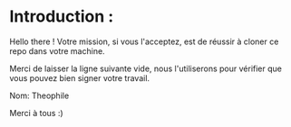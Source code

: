 # Introduction :

Hello there ! Votre mission, si vous l'acceptez, est de réussir à cloner ce repo dans votre machine.

Merci de laisser la ligne suivante vide, nous l'utiliserons pour vérifier que vous pouvez bien signer votre travail.

Nom: Theophile

Merci à tous :)
